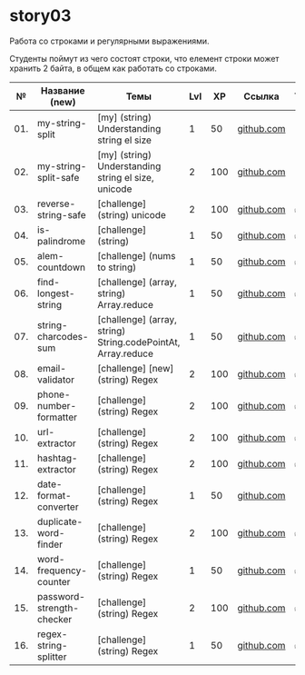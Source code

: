 # story03

Работа со строками и регулярными выражениями.

Студенты поймут из чего состоят строки, что елемент строки может хранить 2 байта, в общем как работать со строками.

| №   | Название (new)            | Темы                                                         | Lvl | XP  | Ссылка                                              | Tests |
| --- | ------------------------- | ------------------------------------------------------------ | --- | --- | --------------------------------------------------- | ----- |
| 01. | my-string-split           | [my] (string) Understanding string el size                   | 1   | 50  | [github.com](./my-string-split/README.md)           | 🚧    |
| 02. | my-string-split-safe      | [my] (string) Understanding string el size, unicode          | 2   | 100 | [github.com](./my-string-split-safe/README.md)      | 🚧    |
| 03. | reverse-string-safe       | [challenge] (string) unicode                                 | 2   | 100 | [github.com](./reverse-string-safe/README.md)       | ✅    |
| 04. | is-palindrome             | [challenge] (string)                                         | 1   | 50  | [github.com](./is-palindrome/README.md)             | ✅    |
| 05. | alem-countdown            | [challenge] (nums to string)                                 | 1   | 50  | [github.com](./alem-countdown/README.md)            | ✅    |
| 06. | find-longest-string       | [challenge] (array, string) Array.reduce                     | 1   | 50  | [github.com](./find-longest-string/README.md)       | ✅    |
| 07. | string-charcodes-sum      | [challenge] (array, string) String.codePointAt, Array.reduce | 1   | 50  | [github.com](./string-charcodes-sum/README.md)      | ✅    |
| 08. | email-validator           | [challenge] [new] (string) Regex                             | 2   | 100 | [github.com](./email-validator/README.md)           | ✅    |
| 09. | phone-number-formatter    | [challenge] (string) Regex                                   | 2   | 100 | [github.com](./phone-number-formatter/README.md)    | ✅    |
| 10. | url-extractor             | [challenge] (string) Regex                                   | 2   | 100 | [github.com](./url-extractor/README.md)             | ✅    |
| 11. | hashtag-extractor         | [challenge] (string) Regex                                   | 2   | 100 | [github.com](./hashtag-extractor/README.md)         | ✅    |
| 12. | date-format-converter     | [challenge] (string) Regex                                   | 1   | 50  | [github.com](./date-format-converter/README.md)     | 🚧    |
| 13. | duplicate-word-finder     | [challenge] (string) Regex                                   | 2   | 100 | [github.com](./duplicate-word-finder/README.md)     | ✅    |
| 14. | word-frequency-counter    | [challenge] (string) Regex                                   | 1   | 50  | [github.com](./word-frequency-counter/README.md)    | ✅    |
| 15. | password-strength-checker | [challenge] (string) Regex                                   | 2   | 100 | [github.com](./password-strength-checker/README.md) | ✅    |
| 16. | regex-string-splitter     | [challenge] (string) Regex                                   | 1   | 50  | [github.com](./regex-string-splitter/README.md)     | ✅    |
